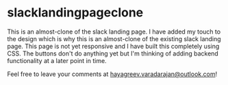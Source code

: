 # slacklandingpageclone
This is an almost-clone of the slack landing page. I have added my touch to the design which is why this is an almost-clone of the existing slack landing page. This page is not yet responsive and I have built this completely using CSS. The buttons don't do anything yet but I'm thinking of adding backend functionality at a later point in time. 

Feel free to leave your comments at hayagreev.varadarajan@outlook.com!